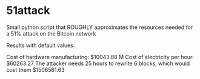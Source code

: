 # 51attack
Small python script that ROUGHLY approximates the resources needed for a 51% attack on the Bitcoin network

Results with default values:

Cost of hardware manufacturing: $10043.88 M
Cost of electricity per hour: $60263.27
The attacker needs 25 hours to rewrite 6 blocks, which would cost them $1506581.63

